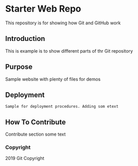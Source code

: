 # Starter Web Repo

This repository is for showing how Git and GitHub work

## Introduction
 This is example is to show different parts of thr Git repository

## Purpose

Sample website with plenty of files for demos

## Deployment

	Sample for deployment procedures. Adding som etext

## How To Contribute

  Contribute section some text


  ### Copyright

  2019 Git Copyright